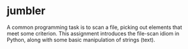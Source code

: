 # jumbler
A common programming task is to scan a file, picking out elements that meet some criterion. This assignment introduces the file-scan idiom in Python, along with some basic manipulation of strings (text).

